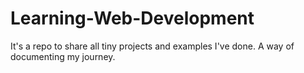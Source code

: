 # Learning-Web-Development
It's a repo to share all tiny projects and examples I've done. A way of documenting my journey.
